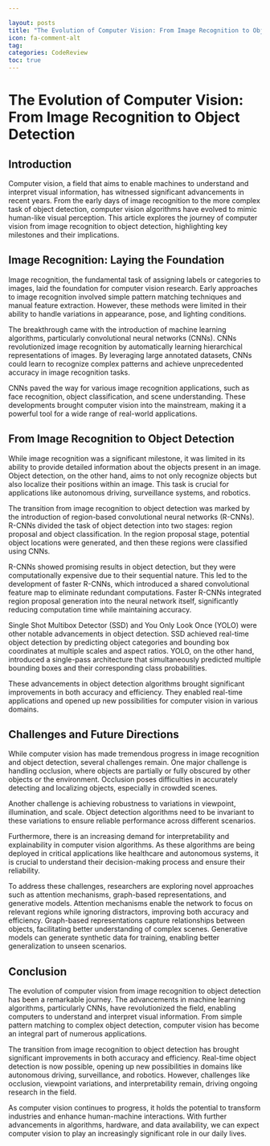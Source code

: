 ```yaml
---

layout: posts
title: "The Evolution of Computer Vision: From Image Recognition to Object Detection"
icon: fa-comment-alt
tag:      
categories: CodeReview
toc: true
---
```




# The Evolution of Computer Vision: From Image Recognition to Object Detection

## Introduction

Computer vision, a field that aims to enable machines to understand and interpret visual information, has witnessed significant advancements in recent years. From the early days of image recognition to the more complex task of object detection, computer vision algorithms have evolved to mimic human-like visual perception. This article explores the journey of computer vision from image recognition to object detection, highlighting key milestones and their implications.

## Image Recognition: Laying the Foundation

Image recognition, the fundamental task of assigning labels or categories to images, laid the foundation for computer vision research. Early approaches to image recognition involved simple pattern matching techniques and manual feature extraction. However, these methods were limited in their ability to handle variations in appearance, pose, and lighting conditions.

The breakthrough came with the introduction of machine learning algorithms, particularly convolutional neural networks (CNNs). CNNs revolutionized image recognition by automatically learning hierarchical representations of images. By leveraging large annotated datasets, CNNs could learn to recognize complex patterns and achieve unprecedented accuracy in image recognition tasks.

CNNs paved the way for various image recognition applications, such as face recognition, object classification, and scene understanding. These developments brought computer vision into the mainstream, making it a powerful tool for a wide range of real-world applications.

## From Image Recognition to Object Detection

While image recognition was a significant milestone, it was limited in its ability to provide detailed information about the objects present in an image. Object detection, on the other hand, aims to not only recognize objects but also localize their positions within an image. This task is crucial for applications like autonomous driving, surveillance systems, and robotics.

The transition from image recognition to object detection was marked by the introduction of region-based convolutional neural networks (R-CNNs). R-CNNs divided the task of object detection into two stages: region proposal and object classification. In the region proposal stage, potential object locations were generated, and then these regions were classified using CNNs.

R-CNNs showed promising results in object detection, but they were computationally expensive due to their sequential nature. This led to the development of faster R-CNNs, which introduced a shared convolutional feature map to eliminate redundant computations. Faster R-CNNs integrated region proposal generation into the neural network itself, significantly reducing computation time while maintaining accuracy.

Single Shot Multibox Detector (SSD) and You Only Look Once (YOLO) were other notable advancements in object detection. SSD achieved real-time object detection by predicting object categories and bounding box coordinates at multiple scales and aspect ratios. YOLO, on the other hand, introduced a single-pass architecture that simultaneously predicted multiple bounding boxes and their corresponding class probabilities.

These advancements in object detection algorithms brought significant improvements in both accuracy and efficiency. They enabled real-time applications and opened up new possibilities for computer vision in various domains.

## Challenges and Future Directions

While computer vision has made tremendous progress in image recognition and object detection, several challenges remain. One major challenge is handling occlusion, where objects are partially or fully obscured by other objects or the environment. Occlusion poses difficulties in accurately detecting and localizing objects, especially in crowded scenes.

Another challenge is achieving robustness to variations in viewpoint, illumination, and scale. Object detection algorithms need to be invariant to these variations to ensure reliable performance across different scenarios.

Furthermore, there is an increasing demand for interpretability and explainability in computer vision algorithms. As these algorithms are being deployed in critical applications like healthcare and autonomous systems, it is crucial to understand their decision-making process and ensure their reliability.

To address these challenges, researchers are exploring novel approaches such as attention mechanisms, graph-based representations, and generative models. Attention mechanisms enable the network to focus on relevant regions while ignoring distractors, improving both accuracy and efficiency. Graph-based representations capture relationships between objects, facilitating better understanding of complex scenes. Generative models can generate synthetic data for training, enabling better generalization to unseen scenarios.

## Conclusion

The evolution of computer vision from image recognition to object detection has been a remarkable journey. The advancements in machine learning algorithms, particularly CNNs, have revolutionized the field, enabling computers to understand and interpret visual information. From simple pattern matching to complex object detection, computer vision has become an integral part of numerous applications.

The transition from image recognition to object detection has brought significant improvements in both accuracy and efficiency. Real-time object detection is now possible, opening up new possibilities in domains like autonomous driving, surveillance, and robotics. However, challenges like occlusion, viewpoint variations, and interpretability remain, driving ongoing research in the field.

As computer vision continues to progress, it holds the potential to transform industries and enhance human-machine interactions. With further advancements in algorithms, hardware, and data availability, we can expect computer vision to play an increasingly significant role in our daily lives.